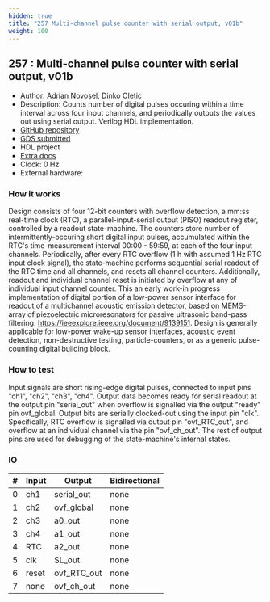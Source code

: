 ```yaml
---
hidden: true
title: "257 Multi-channel pulse counter with serial output, v01b"
weight: 100
---
```


## 257 : Multi-channel pulse counter with serial output, v01b

* Author: Adrian Novosel, Dinko Oletic
* Description: Counts number of digital pulses occuring within a time interval across four input channels, and periodically outputs the values out using serial output. Verilog HDL implementation.
* [GitHub repository](https://github.com/DinkoOletic/tt04-HDL_unizgfer_multich_pulse_counter_v01b)
* [GDS submitted](https://github.com/DinkoOletic/tt04-HDL_unizgfer_multich_pulse_counter_v01b/actions/runs/6028614499)
* HDL project
* [Extra docs]()
* Clock: 0 Hz
* External hardware: 



### How it works

Design consists of four 12-bit counters with overflow detection, a mm:ss real-time clock (RTC), a parallel-input-serial output (PISO) readout register, controlled by a readout state-machine. The counters store number of intermittently-occuring short digital input pulses, accumulated within the RTC's time-measurement interval 00:00 - 59:59, at each of the four input channels. Periodically, after every RTC overflow (1 h with assumed 1 Hz RTC input clock signal), the state-machine performs sequential serial readout of the RTC time and all channels, and resets all channel counters. Additionally, readout and individual channel reset is initiated by overflow at any of individual input channel counter. This an early work-in progress implementation of digital portion of a low-power sensor interface for readout of a multichannel acoustic emission detector, based on MEMS-array of piezoelectric microresonators for passive ultrasonic band-pass filtering: https://ieeexplore.ieee.org/document/9139151. Design is generally applicable for low-power wake-up sensor interfaces, acoustic event detection, non-destructive testing, particle-counters, or as a generic pulse-counting digital building block.


### How to test

Input signals are short rising-edge digital pulses, connected to input pins "ch1", "ch2", "ch3", "ch4". Output data becomes ready for serial readout at the output pin "serial_out" when overflow is signalled via the output "ready" pin ovf_global. Output bits are serially clocked-out using the input pin "clk". Specifically, RTC overflow is signalled via output pin "ovf_RTC_out", and overflow at an individual channel via the pin "ovf_ch_out". The rest of output pins are used for debugging of the state-machine's internal states.


### IO

| # | Input        | Output       | Bidirectional      |
|---|--------------|--------------| -------------------|
| 0 | ch1  | serial_out | none |
| 1 | ch2  | ovf_global | none |
| 2 | ch3  | a0_out | none |
| 3 | ch4  | a1_out | none |
| 4 | RTC  | a2_out | none |
| 5 | clk  | SL_out | none |
| 6 | reset  | ovf_RTC_out | none |
| 7 | none  | ovf_ch_out | none |
